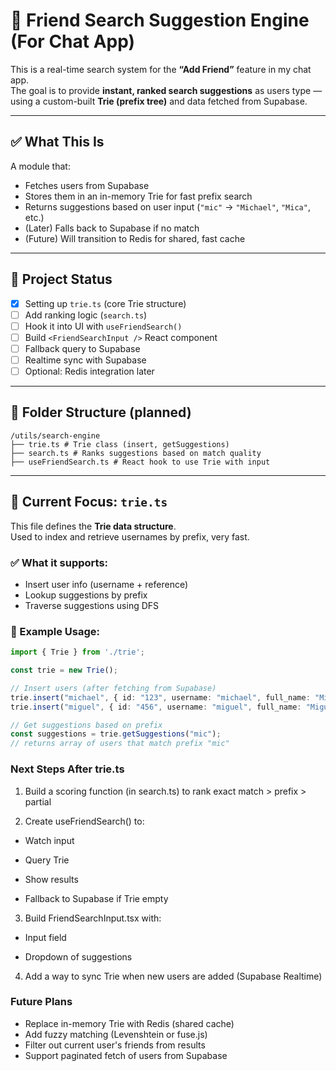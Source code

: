# 🧠 Friend Search Suggestion Engine (For Chat App)

This is a real-time search system for the **“Add Friend”** feature in my chat app.  
The goal is to provide **instant, ranked search suggestions** as users type — using a custom-built **Trie (prefix tree)** and data fetched from Supabase.

---

## ✅ What This Is

A module that:
- Fetches users from Supabase
- Stores them in an in-memory Trie for fast prefix search
- Returns suggestions based on user input (`"mic"` → `"Michael"`, `"Mica"`, etc.)
- (Later) Falls back to Supabase if no match
- (Future) Will transition to Redis for shared, fast cache

---

## 🧱 Project Status

- [x] Setting up `trie.ts` (core Trie structure)  
- [ ] Add ranking logic (`search.ts`)  
- [ ] Hook it into UI with `useFriendSearch()`  
- [ ] Build `<FriendSearchInput />` React component  
- [ ] Fallback query to Supabase  
- [ ] Realtime sync with Supabase  
- [ ] Optional: Redis integration later

---

## 📁 Folder Structure (planned)

```
/utils/search-engine
├── trie.ts # Trie class (insert, getSuggestions)
├── search.ts # Ranks suggestions based on match quality
├── useFriendSearch.ts # React hook to use Trie with input
```
---

## 🔧 Current Focus: `trie.ts`

This file defines the **Trie data structure**.  
Used to index and retrieve usernames by prefix, very fast.

### ✅ What it supports:
- Insert user info (username + reference)
- Lookup suggestions by prefix
- Traverse suggestions using DFS

### 🧪 Example Usage:

```ts
import { Trie } from './trie';

const trie = new Trie();

// Insert users (after fetching from Supabase)
trie.insert("michael", { id: "123", username: "michael", full_name: "Michael Ygaña" });
trie.insert("miguel", { id: "456", username: "miguel", full_name: "Miguel Totenem" });

// Get suggestions based on prefix
const suggestions = trie.getSuggestions("mic");
// returns array of users that match prefix "mic"
```

### Next Steps After trie.ts
1. Build a scoring function (in search.ts) to rank exact match > prefix > partial

2. Create useFriendSearch() to:

- Watch input

- Query Trie

- Show results

- Fallback to Supabase if Trie empty

3. Build FriendSearchInput.tsx with:

- Input field

- Dropdown of suggestions

4. Add a way to sync Trie when new users are added (Supabase Realtime)

### Future Plans
* Replace in-memory Trie with Redis (shared cache)
* Add fuzzy matching (Levenshtein or fuse.js)
* Filter out current user's friends from results
* Support paginated fetch of users from Supabase
